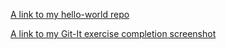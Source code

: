 [A link to my hello-world repo](https://github.com/graysonl/hello-world)

[A link to my Git-It exercise completion screenshot](images/github-banner.png)
